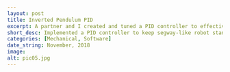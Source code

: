 ```yaml
---
layout: post
title: Inverted Pendulum PID
excerpt: A partner and I created and tuned a PID controller to effectively maneuver a segway-like inverted pendulum robot. We tuned the PID analytically by viewing the transfer function of the system in the s-domain.
short_desc: Implemented a PID controller to keep segway-like robot standing
categories: [Mechanical, Software]
date_string: November, 2018
image:
alt: pic05.jpg
---
```

